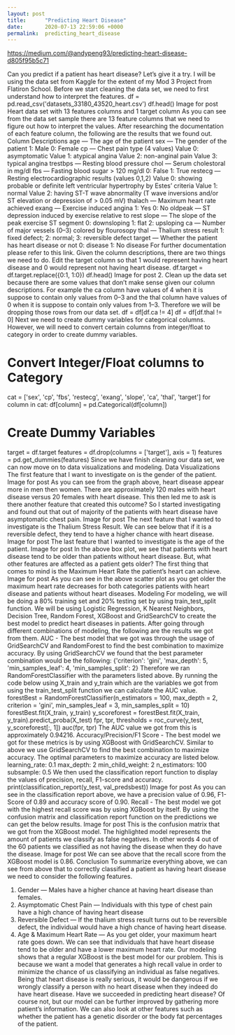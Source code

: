 ```yaml
---
layout: post
title:      "Predicting Heart Disease"
date:       2020-07-13 22:59:06 +0000
permalink:  predicting_heart_disease
---
```



https://medium.com/@andypeng93/predicting-heart-disease-d805f95b5c71

Can you predict if a patient has heart disease? Let’s give it a try. I will be using the data set from Kaggle for the extent of my Mod 3 Project from Flatiron School. Before we start cleaning the data set, we need to first understand how to interpret the features.
df = pd.read_csv('datasets_33180_43520_heart.csv')
df.head()
Image for post
Heart data set with 13 features columns and 1 target column
As you can see from the data set sample there are 13 feature columns that we need to figure out how to interpret the values. After researching the documentation of each feature column, the following are the results that we found out.
Column Descriptions
age — The age of the patient
sex — The gender of the patient
1: Male
0: Female
cp — Chest pain type (4 values)
Value 0: asymptomatic
Value 1: atypical angina
Value 2: non-anginal pain
Value 3: typical angina
trestbps — Resting blood pressure
chol — Serum cholestoral in mg/dl
fbs — Fasting blood sugar > 120 mg/dl
0: False
1: True
restecg — Resting electrocardiographic results (values 0,1,2)
Value 0: showing probable or definite left ventricular hypertrophy by Estes’ criteria
Value 1: normal
Value 2: having ST-T wave abnormality (T wave inversions and/or ST elevation or depression of > 0.05 mV)
thalach — Maximum heart rate achieved
exang — Exercise induced angina
1: Yes
0: No
oldpeak — ST depression induced by exercise relative to rest
slope — The slope of the peak exercise ST segment
0: downsloping
1: flat
2: upsloping
ca — Number of major vessels (0–3) colored by flourosopy
thal — Thalium stress result
1: fixed defect;
2: normal;
3: reversible defect
target — Whether the patient has heart disease or not
0: disease
1: No disease
For further documentation please refer to this link.
Given the column descriptions, there are two things we need to do.
Edit the target column so that 1 would represent having heart disease and 0 would represent not having heart disease.
df.target = df.target.replace({0:1, 1:0})
df.head()
Image for post
2. Clean up the data set because there are some values that don’t make sense given our column descriptions. For example the ca column have values of 4 when it is suppose to contain only values from 0–3 and the thal column have values of 0 when it is suppose to contain only values from 1–3. Therefore we will be dropping those rows from our data set.
df = df[df.ca != 4]
df = df[df.thal != 0]
Next we need to create dummy variables for categorical columns. However, we will need to convert certain columns from integer/float to category in order to create dummy variables.
# Convert Integer/Float columns to Category
cat = ['sex', 'cp', 'fbs', 'restecg', 'exang', 'slope', 'ca', 'thal', 'target']
for column in cat:
    df[column] = pd.Categorical(df[column])
# Create Dummy Variables
target = df.target
features = df.drop(columns = ['target'], axis = 1)
features = pd.get_dummies(features)
Since we have finish cleaning our data set, we can now move on to data visualizations and modeling.
Data Visualizations
The first feature that I want to investigate on is the gender of the patient.
Image for post
As you can see from the graph above, heart disease appear more in men then women. There are approximately 120 males with heart disease versus 20 females with heart disease. This then led me to ask is there another feature that created this outcome? So I started investigating and found out that out of majority of the patients with heart disease have asymptomatic chest pain.
Image for post
The next feature that I wanted to investigate is the Thalium Stress Result. We can see below that if it is a reversible defect, they tend to have a higher chance with heart disease.
Image for post
The last feature that I wanted to investigate is the age of the patient.
Image for post
In the above box plot, we see that patients with heart disease tend to be older than patients without heart disease. But, what other features are affected as a patient gets older? The first thing that comes to mind is the Maximum Heart Rate the patient’s heart can achieve.
Image for post
As you can see in the above scatter plot as you get older the maximum heart rate decreases for both categories patients with heart disease and patients without heart diseases.
Modeling
For modeling, we will be doing a 80% training set and 20% testing set by using train_test_split function. We will be using Logistic Regression, K Nearest Neighbors, Decision Tree, Random Forest, XGBoost and GridSearchCV to create the best model to predict heart diseases in patients. After going through different combinations of modeling, the following are the results we got from them.
AUC - The best model that we got was through the usage of GridSearchCV and RandomForest to find the best combination to maximize accuracy. By using GridSearchCV we found that the best parameter combination would be the following:
{'criterion': 'gini',
 'max_depth': 5,
 'min_samples_leaf': 4,
 'min_samples_split': 2}
Therefore we ran RandomForestClassifier with the parameters listed above. By running the code below using X_train and y_train which are the variables we got from using the train_test_split function we can calculate the AUC value.
forestBest = RandomForestClassifier(n_estimators = 100, max_depth = 2, criterion = 'gini', min_samples_leaf = 3, min_samples_split = 10)
forestBest.fit(X_train, y_train)
y_scoreforest = forestBest.fit(X_train, y_train).predict_proba(X_test)
fpr, tpr, thresholds = roc_curve(y_test, y_scoreforest[:, 1])
auc(fpr, tpr)
The AUC value we got from this is approximately 0.94216.
Accuracy/Precision/F1 Score - The best model we got for these metrics is by using XGBoost with GridSearchCV. Similar to above we use GridSearchCV to find the best combination to maximize accuracy. The optimal parameters to maximize accuracy are listed below.
learning_rate: 0.1
max_depth: 2
min_child_weight: 2
n_estimators: 100
subsample: 0.5
We then used the classification report function to display the values of precision, recall, F1-score and accuracy.
print(classification_report(y_test, val_predsbest))
Image for post
As you can see in the classification report above, we have a precision value of 0.96, F1-Score of 0.89 and accuracy score of 0.90.
Recall - The best model we got with the highest recall score was by using XGBoost by itself. By using the confusion matrix and classification report function on the predictions we can get the below results.
Image for post
This is the confusion matrix that we got from the XGBoost model. The highlighted model represents the amount of patients we classify as false negatives. In other words 4 out of the 60 patients we classified as not having the disease when they do have the disease.
Image for post
We can see above that the recall score from the XGBoost model is 0.86.
Conclusion
To summarize everything above, we can see from above that to correctly classified a patient as having heart disease we need to consider the following features.
1) Gender — Males have a higher chance at having heart disease than females.
2) Asymptomatic Chest Pain — Individuals with this type of chest pain have a high chance of having heart disease
3) Reversible Defect — If the thalium stress result turns out to be reversible defect, the individual would have a high chance of having heart disease.
4) Age & Maximum Heart Rate — As you get older, your maximum heart rate goes down. We can see that individuals that have heart disease tend to be older and have a lower maximum heart rate.
Our modeling shows that a regular XGBoost is the best model for our problem. This is because we want a model that generates a high recall value in order to minimize the chance of us classifying an individual as false negatives. Being that heart disease is really serious, it would be dangerous if we wrongly classify a person with no heart disease when they indeed do have heart disease.
Have we succeeded in predicting heart disease? Of course not, but our model can be further improved by gathering more patient’s information. We can also look at other features such as whether the patient has a genetic disorder or the body fat percentages of the patient.

